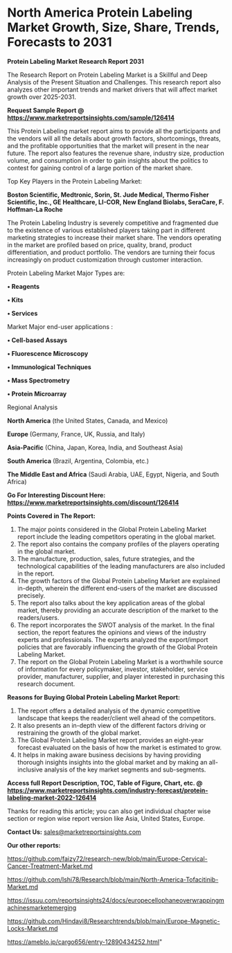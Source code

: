 # North America Protein Labeling Market Growth, Size, Share, Trends, Forecasts to 2031

<strong>Protein Labeling Market Research Report 2031</strong>

The Research Report on Protein Labeling Market is a Skillful and Deep Analysis of the Present Situation and Challenges. This research report also analyzes other important trends and market drivers that will affect market growth over 2025-2031.

<strong>Request Sample Report @ <a href=https://www.marketreportsinsights.com/sample/126414>https://www.marketreportsinsights.com/sample/126414</a></strong>

This Protein Labeling market report aims to provide all the participants and the vendors will all the details about growth factors, shortcomings, threats, and the profitable opportunities that the market will present in the near future. The report also features the revenue share, industry size, production volume, and consumption in order to gain insights about the politics to contest for gaining control of a large portion of the market share.

Top Key Players in the Protein Labeling Market:

<strong>Boston Scientific, Medtronic, Sorin, St. Jude Medical, Thermo Fisher Scientific, Inc., GE Healthcare, LI-COR, New England Biolabs, SeraCare, F. Hoffman-La Roche</strong>

The Protein Labeling Industry is severely competitive and fragmented due to the existence of various established players taking part in different marketing strategies to increase their market share. The vendors operating in the market are profiled based on price, quality, brand, product differentiation, and product portfolio. The vendors are turning their focus increasingly on product customization through customer interaction.

Protein Labeling Market Major Types are:

<strong>• Reagents

• Kits

• Services</strong>

Market Major end-user applications :

<strong>• Cell-based Assays

• Fluorescence Microscopy

• Immunological Techniques

• Mass Spectrometry

• Protein Microarray</strong>

Regional Analysis

</u><strong><b>North America</b></strong> (the United States, Canada, and Mexico)

<strong><b>Europe </b></strong>(Germany, France, UK, Russia, and Italy)

<strong><b>Asia-Pacific</b></strong> (China, Japan, Korea, India, and Southeast Asia)

<strong><b>South America</b></strong> (Brazil, Argentina, Colombia, etc.)

<strong><b>The Middle East and Africa</b></strong> (Saudi Arabia, UAE, Egypt, Nigeria, and South Africa)

<strong>Go For Interesting Discount Here: <a href=https://www.marketreportsinsights.com/discount/126414>https://www.marketreportsinsights.com/discount/126414</a></strong>

<strong>Points Covered in The Report:</strong>
<ol>
  <li>The major points considered in the Global Protein Labeling Market report include the leading competitors operating in the global market.</li>
  <li>The report also contains the company profiles of the players operating in the global market.</li>
  <li>The manufacture, production, sales, future strategies, and the technological capabilities of the leading manufacturers are also included in the report.</li>
  <li>The growth factors of the Global Protein Labeling Market are explained in-depth, wherein the different end-users of the market are discussed precisely.</li>
  <li>The report also talks about the key application areas of the global market, thereby providing an accurate description of the market to the readers/users.</li>
  <li>The report incorporates the SWOT analysis of the market. In the final section, the report features the opinions and views of the industry experts and professionals. The experts analyzed the export/import policies that are favorably influencing the growth of the Global Protein Labeling Market.</li>
  <li>The report on the Global Protein Labeling Market is a worthwhile source of information for every policymaker, investor, stakeholder, service provider, manufacturer, supplier, and player interested in purchasing this research document.</li>
</ol>
<strong>Reasons for Buying Global Protein Labeling Market Report:</strong>

<ol>
  <li>The report offers a detailed analysis of the dynamic competitive landscape that keeps the reader/client well ahead of the competitors.</li>
  <li>It also presents an in-depth view of the different factors driving or restraining the growth of the global market.</li>
  <li>The Global Protein Labeling Market report provides an eight-year forecast evaluated on the basis of how the market is estimated to grow.</li>
  <li>It helps in making aware business decisions by having providing thorough insights insights into the global market and by making an all-inclusive analysis of the key market segments and sub-segments.</li>
</ol>
<strong>Access full Report Description, TOC, Table of Figure, Chart, etc. @ <a href=https://www.marketreportsinsights.com/industry-forecast/protein-labeling-market-2022-126414>https://www.marketreportsinsights.com/industry-forecast/protein-labeling-market-2022-126414</a></strong>


Thanks for reading this article; you can also get individual chapter wise section or region wise report version like Asia, United States, Europe.

<strong>Contact Us:</strong>
sales@marketreportsinsights.com

<strong>Our other reports:</strong>

<a href=https://github.com/faizy72/research-new/blob/main/Europe-Cervical-Cancer-Treatment-Market.md>https://github.com/faizy72/research-new/blob/main/Europe-Cervical-Cancer-Treatment-Market.md</a>

<a href=https://github.com/Ishi78/Research/blob/main/North-America-Tofacitinib-Market.md>https://github.com/Ishi78/Research/blob/main/North-America-Tofacitinib-Market.md</a>

<a href=https://issuu.com/reportsinsights24/docs/europecellophaneoverwrappingmachinesmarketemerging>https://issuu.com/reportsinsights24/docs/europecellophaneoverwrappingmachinesmarketemerging</a>

<a href=https://github.com/Hindavi8/Researchtrends/blob/main/Europe-Magnetic-Locks-Market.md>https://github.com/Hindavi8/Researchtrends/blob/main/Europe-Magnetic-Locks-Market.md</a>

<a href=https://ameblo.jp/cargo656/entry-12890434252.html>https://ameblo.jp/cargo656/entry-12890434252.html</a>"
